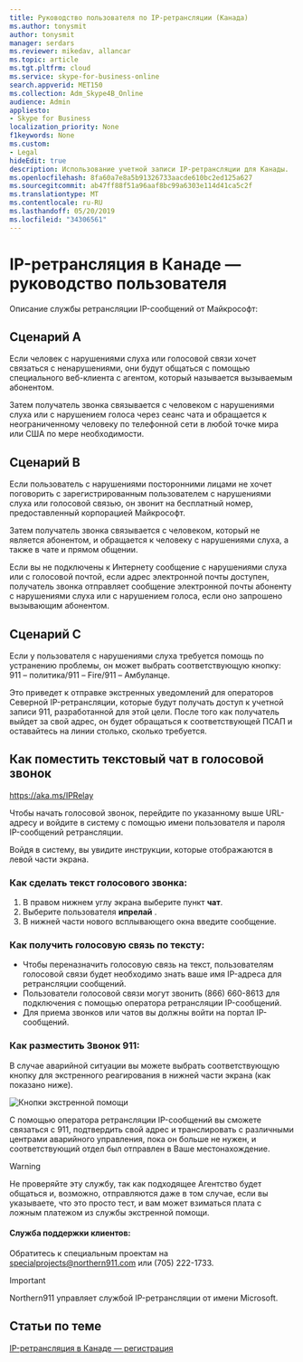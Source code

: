 ```yaml
---
title: Руководство пользователя по IP-ретрансляции (Канада)
ms.author: tonysmit
author: tonysmit
manager: serdars
ms.reviewer: mikedav, allancar
ms.topic: article
ms.tgt.pltfrm: cloud
ms.service: skype-for-business-online
search.appverid: MET150
ms.collection: Adm_Skype4B_Online
audience: Admin
appliesto:
- Skype for Business
localization_priority: None
f1keywords: None
ms.custom:
- Legal
hideEdit: true
description: Использование учетной записи IP-ретрансляции для Канады.
ms.openlocfilehash: 8fa60a7e8a5b91326733aacde610bc2ed125a627
ms.sourcegitcommit: ab47ff88f51a96aaf8bc99a6303e114d41ca5c2f
ms.translationtype: MT
ms.contentlocale: ru-RU
ms.lasthandoff: 05/20/2019
ms.locfileid: "34306561"
---
```

# <a name="ip-relay-in-canada---user-guide"></a>IP-ретрансляция в Канаде — руководство пользователя

Описание службы ретрансляции IP-сообщений от Майкрософт:

## <a name="scenario-a"></a>Сценарий A
Если человек с нарушениями слуха или голосовой связи хочет связаться с ненарушениями, они будут общаться с помощью специального веб-клиента с агентом, который называется вызываемым абонентом.

Затем получатель звонка связывается с человеком с нарушениями слуха или с нарушением голоса через сеанс чата и обращается к неограниченному человеку по телефонной сети в любой точке мира или США по мере необходимости.

## <a name="scenario-b"></a>Сценарий B
Если пользователь с нарушениями посторонними лицами не хочет поговорить с зарегистрированным пользователем с нарушениями слуха или голосовой связью, он звонит на бесплатный номер, предоставленный корпорацией Майкрософт.

Затем получатель звонка связывается с человеком, который не является абонентом, и обращается к человеку с нарушениями слуха, а также в чате и прямом общении.

Если вы не подключены к Интернету сообщение с нарушениями слуха или с голосовой почтой, если адрес электронной почты доступен, получатель звонка отправляет сообщение электронной почты абоненту с нарушениями слуха или с нарушением голоса, если оно запрошено вызывающим абонентом.

## <a name="scenario-c"></a>Сценарий C
Если у пользователя с нарушениями слуха требуется помощь по устранению проблемы, он может выбрать соответствующую кнопку: 911 – политика/911 – Fire/911 – Амбуланце.

Это приведет к отправке экстренных уведомлений для операторов Северной IP-ретрансляции, которые будут получать доступ к учетной записи 911, разработанной для этой цели. После того как получатель выйдет за свой адрес, он будет обращаться к соответствующей ПСАП и оставайтесь на линии столько, сколько требуется.

## <a name="how-to-place-a-text-chat-to-voice-call"></a>Как поместить текстовый чат в голосовой звонок

https://aka.ms/IPRelay

Чтобы начать голосовой звонок, перейдите по указанному выше URL-адресу и войдите в систему с помощью имени пользователя и пароля IP-сообщений ретрансляции.

Войдя в систему, вы увидите инструкции, которые отображаются в левой части экрана.

### <a name="how-to-make-a-text-to-voice-call"></a>Как сделать текст голосового звонка:
1. В правом нижнем углу экрана выберите пункт **чат**.
2. Выберите пользователя **ипрелай** .
3. В нижней части нового всплывающего окна введите сообщение.

### <a name="how-to-receive-a-voice-to-text-call"></a>Как получить голосовую связь по тексту:
- Чтобы переназначить голосовую связь на текст, пользователям голосовой связи будет необходимо знать ваше имя IP-адреса для ретрансляции сообщений.
- Пользователи голосовой связи могут звонить (866) 660-8613 для подключения с помощью оператора ретрансляции IP-сообщений.
- Для приема звонков или чатов вы должны войти на портал IP-сообщений.

### <a name="how-to-place-a-911-call"></a>Как разместить Звонок 911:
В случае аварийной ситуации вы можете выбрать соответствующую кнопку для экстренного реагирования в нижней части экрана (как показано ниже).

![Кнопки экстренной помощи](../images/ip-relay-emergency-buttons.png)

С помощью оператора ретрансляции IP-сообщений вы сможете связаться с 911, подтвердить свой адрес и транслировать с различными центрами аварийного управления, пока он больше не нужен, и соответствующий отдел был отправлен в Ваше местонахождение.

> [!WARNING]
> Не проверяйте эту службу, так как подходящее Агентство будет общаться и, возможно, отправляются даже в том случае, если вы указываете, что это просто тест, и вам может взиматься плата с ложным платежом из службы экстренной помощи.

#### <a name="customer-support"></a>Служба поддержки клиентов:
Обратитесь к специальным проектам на [specialprojects@northern911.com](mailto:specialprojects@northern911.com) или (705) 222-1733.

> [!IMPORTANT]
> Northern911 управляет службой IP-ретрансляции от имени Microsoft.

## <a name="related-topics"></a>Статьи по теме

[IP-ретрансляция в Канаде — регистрация](ip-relay-canada-email-signup.md)






